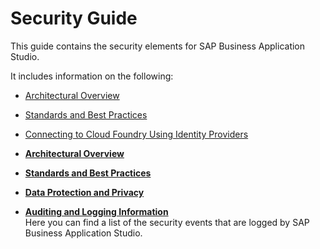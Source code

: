 <!-- loio7b2bdd5e38e64f129988b86e8e2836e3 -->

# Security Guide

This guide contains the security elements for SAP Business Application Studio.

It includes information on the following:

-   [Architectural Overview](architectural-overview-c93afb5.md)

-   [Standards and Best Practices](standards-and-best-practices-2937779.md)

-   [Connecting to Cloud Foundry Using Identity Providers](connecting-to-cloud-foundry-using-identity-providers-53dfab0.md)


-   **[Architectural Overview](architectural-overview-c93afb5.md "")**  

-   **[Standards and Best Practices](standards-and-best-practices-2937779.md "")**  

-   **[Data Protection and Privacy](data-protection-and-privacy-3ad7520.md "")**  

-   **[Auditing and Logging Information](auditing-and-logging-information-9ff1a8d.md "Here you can find a list of the security events that are logged by SAP Business Application Studio.")**  
Here you can find a list of the security events that are logged by SAP Business Application Studio.

